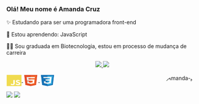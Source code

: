### Olá! Meu nome é Amanda Cruz

✨ Estudando para ser uma programadora front-end <p>
🌱 Estou aprendendo: JavaScript <p>
👩‍🔬 Sou graduada em Biotecnologia, estou em processo de mudança de carreira

<div align="center">
  <a href="https://github.com/Amandacdev">
  <a href= "https://www.linkedin.com/in/amanda-cruz-de-ara%C3%BAjo-092987215/">
  <img height="180em" src="https://github-readme-stats.vercel.app/api?username=Amandacdev&show_icons=true&theme=dracula&include_all_commits=true&count_private=true"/>
  <img height="180em" src="https://github-readme-stats.vercel.app/api/top-langs/?username=Amandacdev&layout=compact&langs_count=7&theme=dracula"/>
</div>
    
 <div style="display: inline_block"><br>
  <img align="center" alt="Js" height="30" width="40" src="https://raw.githubusercontent.com/devicons/devicon/master/icons/javascript/javascript-plain.svg">
  <img align="center" alt="HTML" height="30" width="40" src="https://raw.githubusercontent.com/devicons/devicon/master/icons/html5/html5-original.svg">
  <img align="center" alt="CSS" height="30" width="40" src="https://raw.githubusercontent.com/devicons/devicon/master/icons/css3/css3-original.svg">
  <img align="right" alt="Amanda-pic" height="150" style="border-radius:50px;" src="https://share-cdn.picrew.me/shareImg/org/202111/338224_wcbwu6tu.png">
</div>
    </div> <p>
    
 <div>
   <a href = "mailto:amanda.crz.aj@gmail.com"><img src="https://img.shields.io/badge/-Gmail-%23333?style=for-the-badge&logo=gmail&logoColor=white" target="_blank"></a>
   <a href="https://www.linkedin.com/in/amanda-cruz-de-ara%C3%BAjo-092987215/" target="_blank"><img src="https://img.shields.io/badge/-LinkedIn-%230077B5?style=for-the-badge&logo=linkedin&logoColor=white" target="_blank"></a>
 </div>
